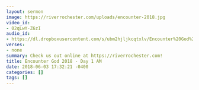 ```yaml
---
layout: sermon
image: https://riverrochester.com/uploads/encounter-2018.jpg
video_id:
- 02qLwY-Z6zI
audio_id:
- https://dl.dropboxusercontent.com/s/ubm2hjljkcqtxlv/Encounter%20God%202018%20-%20Day%201%20AM.mp3?dl=0
verses:
- none
summary: Check us out online at https://riverrochester.com!
title: Encounter God 2018 - Day 1 AM
date: 2018-06-03 17:32:21 -0400
categories: []
tags: []
---
```

